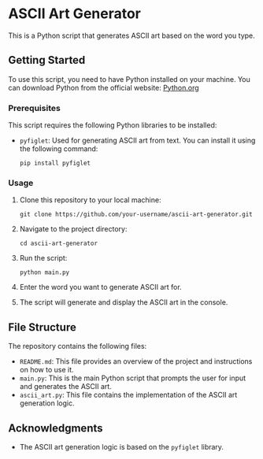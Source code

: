 # ASCII Art Generator

This is a Python script that generates ASCII art based on the word you type.

## Getting Started

To use this script, you need to have Python installed on your machine. You can download Python from the official website: [Python.org](https://www.python.org/)

### Prerequisites

This script requires the following Python libraries to be installed:

- `pyfiglet`: Used for generating ASCII art from text. You can install it using the following command:

  ```
  pip install pyfiglet
  ```

### Usage

1. Clone this repository to your local machine:

   ```
   git clone https://github.com/your-username/ascii-art-generator.git
   ```

2. Navigate to the project directory:

   ```
   cd ascii-art-generator
   ```

3. Run the script:

   ```
   python main.py
   ```

4. Enter the word you want to generate ASCII art for.

5. The script will generate and display the ASCII art in the console.

## File Structure

The repository contains the following files:

- `README.md`: This file provides an overview of the project and instructions on how to use it.
- `main.py`: This is the main Python script that prompts the user for input and generates the ASCII art.
- `ascii_art.py`: This file contains the implementation of the ASCII art generation logic.

## Acknowledgments

- The ASCII art generation logic is based on the `pyfiglet` library.
